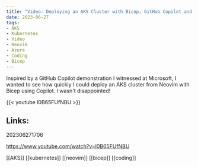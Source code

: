 ```yaml
---
title: "Video: Deploying an AKS Cluster with Bicep, GitHub Copilot and Neovim"
date: 2023-06-27
tags:
- AKS
- Kubernetes
- Video
- Neovim
- Azure
- Coding
- Bicep
---
```


Inspired by a GitHub Copilot demonstration I witnessed at Microsoft, I wanted to see how quickly I could deploy an AKS cluster from Neovim with Bicep using Copilot. I wasn't disappointed!

{{< youtube l0B65FUfNBU >}}

## Links:

202306271706

https://www.youtube.com/watch?v=l0B65FUfNBU

[[AKS]]
[[kubernetes]]
[[neovim]]
[[bicep]]
[[coding]]

